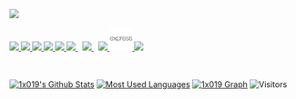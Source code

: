
![](https://discord.c99.nl/widget/theme-4/906811074274271252.png)

<p align="left"> 
    <a href="https://www.java.com" target="_blank"> <img src="https://img.icons8.com/color/48/000000/java-coffee-cup-logo.png"/> </a>
    <a href="https://developer.mozilla.org/en-US/docs/Web/JavaScript" target="_blank"> <img src="https://img.icons8.com/color/48/000000/javascript.png"/> </a> 
    <a href="https://www.w3.org/html/" target="_blank"> <img src="https://img.icons8.com/color/48/000000/html-5.png"/> </a> 
    <a href="https://www.w3schools.com/css/" target="_blank"> <img src="https://img.icons8.com/color/48/000000/css3.png"/> </a> 
    <a href="https://www.python.org" target="_blank"> <img src="https://img.icons8.com/color/48/000000/python.png"/> </a> 
    <a style="padding-right:8px;" href="https://cplusplus.com" target="_blank"> <img src="https://img.icons8.com/color/48/000000/c-plus-plus-logo.png"/> </a> 
    <a style="padding-right:8px;" href="https://www.mysql.com/" target="_blank"> <img src="https://img.icons8.com/fluent/50/000000/mysql-logo.png"/> </a>   
    <a href="https://git-scm.com/" target="_blank"> <img src="https://img.icons8.com/color/48/000000/git.png"/> </a> 
    <a href="https://expressjs.com" target="_blank"> <img src="https://raw.githubusercontent.com/devicons/devicon/master/icons/express/express-original-wordmark.svg" alt="express" width="40" height="40"/> </a>
    <a href="https://linux.com/" target="_blank"> <img src="https://img.icons8.com/color/48/000000/linux--v1.png"/> </a> 
</p>

<!-- [![React Badge](https://img.shields.io/badge/-React-61DBFB?style=for-the-badge&labelColor=black&logo=react&logoColor=61DBFB)](#)  [![Javascript Badge](https://img.shields.io/badge/-Javascript-F0DB4F?style=for-the-badge&labelColor=black&logo=javascript&logoColor=F0DB4F)](#) [![Typescript Badge](https://img.shields.io/badge/-Typescript-007acc?style=for-the-badge&labelColor=black&logo=typescript&logoColor=007acc)](#) [![Nodejs Badge](https://img.shields.io/badge/-Nodejs-3C873A?style=for-the-badge&labelColor=black&logo=node.js&logoColor=3C873A)](#) [![GraphQL Badge](https://img.shields.io/badge/-GraphQl-e535ab?style=for-the-badge&labelColor=black&logo=node.js&logoColor=e535ab)](#) -->
<br/>


  <br/>
    <a href="https://github.com/1x019/github-readme-stats"><img alt="1x019's Github Stats" src="https://github-readme-stats.vercel.app/api?username=1x019&show_icons=true&count_private=true&theme=tokyonight" /></a>
    <a href="https://github.com/1x019/github-readme-stats"><img alt="Most Used Languages" src="https://github-readme-stats.vercel.app/api/top-langs/?username=1x019&layout=compact&langs_count=7&theme=tokyonight" /></a>
    <a href="https://github.com/1x019"><img alt="1x019 Graph"
    src="https://activity-graph.herokuapp.com/graph?username=1x019&bg_color=0D1117&color=5BCDEC&line=5BCDEC&point=FFFFFF&hide_border=true" /></a>
    <img alt="Visitors" src="https://komarev.com/ghpvc/?username=1x019&style=flat&labelColor=black&logo=github&label=Profile+Views&color=0d8ce0"/>
  <br/>


